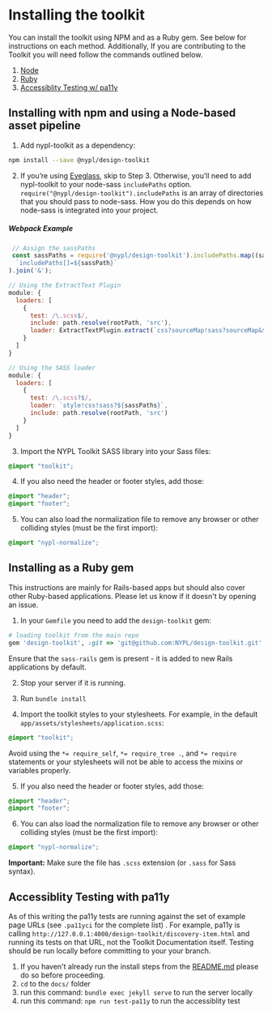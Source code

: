 # Installing the toolkit

You can install the toolkit using NPM and as a Ruby gem. See below for instructions on each method.
Additionally, If you are contributing to the Toolkit you will need follow the commands outlined below.
1. [Node](#node)
2. [Ruby](#ruby)
3. [Accessiblity Testing w/ pa11y](#pa11y)

## <a name="node"><a>Installing with npm and using a Node-based asset pipeline

1. Add nypl-toolkit as a dependency:

  ```bash
  npm install --save @nypl/design-toolkit
  ```

2. If you’re using [Eyeglass](https://www.npmjs.com/package/eyeglass), skip to Step 3. Otherwise, you’ll need to add nypl-toolkit to your node-sass `includePaths` option. `require("@nypl/design-toolkit").includePaths` is an array of directories that you should pass to node-sass. How you do this depends on how node-sass is integrated into your project.

  ##### Webpack Example

  ```javascript
   // Assign the sassPaths
   const sassPaths = require('@nypl/design-toolkit').includePaths.map((sassPath) =>
    `includePaths[]=${sassPath}`
  ).join('&');

  // Using the ExtractText Plugin
  module: {
    loaders: [
      {
        test: /\.scss$/,
        include: path.resolve(rootPath, 'src'),
        loader: ExtractTextPlugin.extract(`css?sourceMap!sass?sourceMap&${sassPaths}`)
      }
    ]
  }

  // Using the SASS loader
  module: {
    loaders: [
      {
        test: /\.scss?$/,
        loader: `style!css!sass?${sassPaths}`,
        include: path.resolve(rootPath, 'src')
      }
    ]
  }
  ```

3. Import the NYPL Toolkit SASS library into your Sass files:

  ```scss
  @import "toolkit";
  ```

4. If you also need the header or footer styles, add those:

  ```scss
  @import "header";
  @import "footer";
  ```

5. You can also load the normalization file to remove any browser or other colliding styles (must be the first import):

  ```scss
  @import "nypl-normalize";
  ```

## <a name="ruby"></a>Installing as a Ruby gem

This instructions are mainly for Rails-based apps but should also cover other Ruby-based applications. Please let us know if it doesn't by opening an issue.

1. In your `Gemfile` you need to add the `design-toolkit` gem:

  ````ruby
  # loading toolkit from the main repo
  gem 'design-toolkit', :git => 'git@github.com:NYPL/design-toolkit.git'
  ````

Ensure that the `sass-rails` gem is present - it is added to new Rails applications by default.

2. Stop your server if it is running.

3. Run `bundle install`

4. Import the toolkit styles to your stylesheets. For example, in the default `app/assets/stylesheets/application.scss`:

  ````scss
  @import "toolkit";
  ````

Avoid using the `*= require_self`, `*= require_tree .`, and `*= require` statements or your stylesheets will not be able to access the mixins or variables properly.

5. If you also need the header or footer styles, add those:

  ```scss
  @import "header";
  @import "footer";
  ```

6. You can also load the normalization file to remove any browser or other colliding styles (must be the first import):

  ```scss
  @import "nypl-normalize";
  ```

**Important:** Make sure the file has `.scss` extension (or `.sass` for Sass syntax).

## <a name="pa11y"></a>Accessiblity Testing with pa11y
As of this writing the pa11y tests are running against the set of example page URLs (see `.pa11yci` for the complete list) . For example, pa11y is calling `http://127.0.0.1:4000/design-toolkit/discovery-item.html` and running its tests on that URL, not the Toolkit Documentation itself. Testing should be run locally before committing to your your branch.

1. If you haven't already run the install steps from the [README.md](README.md) please do so before proceeding.
2. `cd` to the `docs/` folder
3. run this command: `bundle exec jekyll serve` to run the server locally
4. run this command: `npm run test-pa11y` to run the accessiblity test
